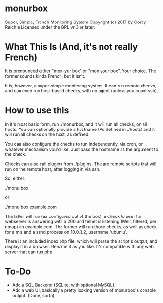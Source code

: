 # monurbox
Super, Simple, French Monitoring System
Copyright (c) 2017 by Corey Reichle
Licensed under the GPL vr 3 or later.

# What This Is (And, it's not really French)
It is pronounced either "mon-yur box" or "mon your box".  Your choice.  The former sounds kinda French, but it isn't.

It is, however, a super-simple monitoring system.  It can run remote checks, and can even run host-based checks, with no agent (unless you count ssh).

# How to use this

In it's most basic form, run ./monurbox, and it will run all checks, on all hosts.  You can optionally provide a hostname (As defined in ./hosts) and it will run all checks on the host, as defined.

You can also configure the checks to run independently, via cron, or whatever mechanism you'd like.  Just pass the hostname as the argument to the check.

Checks can also call plugins from ./plugins.  The are remote scripts that will run on the remote host, after logging in via ssh.

So, either:

./monurbox

or:

./monurbox example.com

The latter will run (as configured out of the box), a check to see if a webserver is answering with a 200 and telnet is listening (Well, filtered, per nmap) on example.com.  The former will run those checks, as well as check for a mis and a sshd process on 10.0.3.2, username 'ubuntu'.

There is an included index.php file, which will parse the script's output, and display it in a browser.  Rename it as you like.  It's compatible with any web server that can run php.

# To-Do
* Add a SQL Backend (SQLite, with optional MySQL).
* Add a web UI, basically a pretty looking version of monurbox's console output. (Done, sorta)
